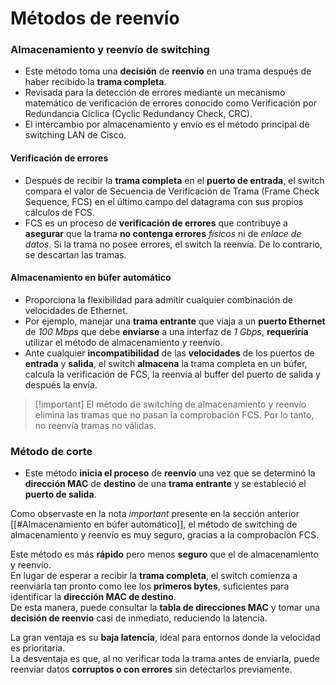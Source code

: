 # Métodos de reenvío

### Almacenamiento y reenvío de switching

- Este método toma una **decisión** de **reenvío** en una trama después de haber recibido la **trama completa**.
- Revisada para la detección de errores mediante un mecanismo matemático de verificación de errores conocido como Verificación por Redundancia Cíclica (Cyclic Redundancy Check, CRC).
- El intercambio por almacenamiento y envío es el método principal de switching LAN de Cisco.

#### Verificación de errores

- Después de recibir la **trama completa** en el **puerto de entrada**, el switch compara el valor de Secuencia de Verificación de Trama (Frame Check Sequence, FCS) en el último campo del datagrama con sus propios cálculos de FCS. 
- FCS es un proceso de **verificación de errores** que contribuye a **asegurar** que la trama **no contenga errores** *físicos* ni de *enlace de datos*. Si la trama no posee errores, el switch la reenvía. De lo contrario, se descartan las tramas.

#### Almacenamiento en búfer automático

- Proporciona la flexibilidad para admitir cualquier combinación de velocidades de Ethernet.
- Por ejemplo, manejar una **trama entrante** que viaja a un **puerto Ethernet** de *100 Mbps* que debe **enviarse** a una interfaz de *1 Gbps*, **requeriría** utilizar el método de almacenamiento y reenvío. 
- Ante cualquier **incompatibilidad** de las **velocidades** de los puertos de **entrada** y **salida**, el switch **almacena** la trama completa en un búfer, calcula la verificación de FCS, la reenvía al buffer del puerto de salida y después la envía.

> [!important] El método de switching de almacenamiento y reenvío elimina las tramas que no pasan la comprobación FCS. Por lo tanto, no reenvía tramas no válidas.

### Método de corte

- Este método **inicia el proceso** de **reenvío** una vez que se determinó la **dirección MAC** de **destino** de una **trama entrante** y se estableció el **puerto de salida**.

Como observaste en la nota *important* presente en la sección anterior [[#Almacenamiento en búfer automático]], el método de switching de almacenamiento y reenvío es muy seguro, gracias a la comprobación FCS.

Este método es más **rápido** pero menos **seguro** que el de almacenamiento y reenvío.  
En lugar de esperar a recibir la **trama completa**, el switch comienza a reenviarla tan pronto como lee los **primeros bytes**, suficientes para identificar la **dirección MAC de destino**.  
De esta manera, puede consultar la **tabla de direcciones MAC** y tomar una **decisión de reenvío** casi de inmediato, reduciendo la latencia.

La gran ventaja es su **baja latencia**, ideal para entornos donde la velocidad es prioritaria.  
La desventaja es que, al no verificar toda la trama antes de enviarla, puede reenviar datos **corruptos o con errores** sin detectarlos previamente.